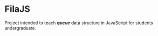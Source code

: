 # FilaJS

Project intended to teach ***queue*** data structure in JavaScript for students undergraduate.
